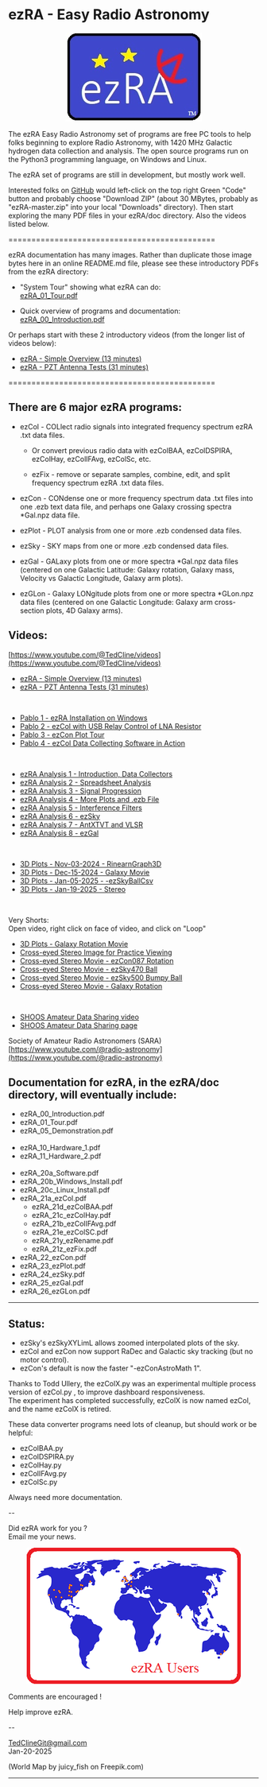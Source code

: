 # ezRA - Easy Radio Astronomy

<p align="center">
  <img src="/ezRA/doc/ezRA_logo.jpg?raw=true" alt="ezRA_logo"/>
</p>

The ezRA Easy Radio Astronomy set of programs are free PC tools to help folks beginning to explore Radio Astronomy, with 
1420 MHz Galactic hydrogen data collection and analysis.
The open source programs run on the Python3 programming language, on Windows and Linux.

The ezRA set of programs are still in development, but mostly work well.

Interested folks on [GitHub](https://github.com/tedcline/ezRA)
would left-click on the top right Green "Code" button and probably choose "Download ZIP"
(about 30 MBytes, probably as "ezRA-master.zip" into your local "Downloads" directory).
Then start exploring the many PDF files in your  ezRA/doc  directory.
Also the videos listed below.

=============================================

ezRA documentation has many images.
Rather than duplicate those image bytes here in an online README.md file,
please see these introductory PDFs from the ezRA directory:

* "System Tour" showing what ezRA can do:<br>
[ezRA_01_Tour.pdf](https://github.com/tedcline/ezRA/blob/master/ezRA/doc/ezRA_01_Tour.pdf)<br>

* Quick overview of programs and documentation:<br>
[ezRA_00_Introduction.pdf](https://github.com/tedcline/ezRA/blob/master/ezRA/doc/ezRA_00_Introduction.pdf)<br>

Or perhaps start with these 2 introductory videos (from the longer list of videos below):

* [ezRA - Simple Overview (13 minutes)](https://youtu.be/kHgwEbWKhzs)<br>
* [ezRA - PZT Antenna Tests (31 minutes)](https://youtu.be/VZrd2-VFiPE)

=============================================

## There are 6 major ezRA programs:

* ezCol - COLlect radio signals into integrated frequency spectrum ezRA .txt data files.

  * Or convert previous radio data with ezColBAA, ezColDSPIRA, ezColHay, ezColIFAvg, ezColSc, etc.

  * ezFix - remove or separate samples, combine, edit, and split frequency spectrum ezRA .txt data files.

* ezCon - CONdense one or more frequency spectrum data .txt files into one .ezb text data file, and perhaps one Galaxy crossing spectra *Gal.npz data file.

* ezPlot - PLOT analysis from one or more .ezb condensed data files.

* ezSky - SKY maps from one or more .ezb condensed data files.

* ezGal - GALaxy plots from one or more spectra *Gal.npz data files (centered on one Galactic Latitude: Galaxy rotation, Galaxy mass,
Velocity vs Galactic Longitude, Galaxy arm plots).

* ezGLon - Galaxy LONgitude plots from one or more spectra *GLon.npz data files (centered on one Galactic Longitude: Galaxy arm cross-section plots, 4D Galaxy arms).

## Videos:

[https://www.youtube.com/@TedCline/videos](https://www.youtube.com/@TedCline/videos)<br>

  * [ezRA - Simple Overview  (13 minutes)](https://youtu.be/kHgwEbWKhzs)<br>
  * [ezRA - PZT Antenna Tests  (31 minutes)](https://youtu.be/VZrd2-VFiPE)

<br>

  * [Pablo 1 - ezRA Installation on Windows](https://www.youtube.com/watch?v=2DbS5A42OJQ)<br>
  * [Pablo 2 - ezCol with USB Relay Control of LNA Resistor](https://www.youtube.com/watch?v=N1TRyJ9w0As)<br>
  * [Pablo 3 - ezCon Plot Tour](https://www.youtube.com/watch?v=8EUmCQAIBLg)<br>
  * [Pablo 4 - ezCol Data Collecting Software in Action](https://www.youtube.com/watch?v=15Q6_OCDTs0)
<br>

  * [ezRA Analysis 1 - Introduction, Data Collectors](https://youtu.be/2TWXiAUpgCc)<br>
  * [ezRA Analysis 2 - Spreadsheet Analysis](https://youtu.be/9vKaob-jweM)<br>
  * [ezRA Analysis 3 - Signal Progression](https://youtu.be/7c-0rbNOOV4)<br>
  * [ezRA Analysis 4 - More Plots and .ezb File](https://youtu.be/bpU1wYJJrO4)<br>
  * [ezRA Analysis 5 - Interference Filters](https://youtu.be/XAitkAerXjM)<br>
  * [ezRA Analysis 6 - ezSky](https://youtu.be/dj3_jikH59Y)<br>
  * [ezRA Analysis 7 - AntXTVT and VLSR](https://youtu.be/038Apm0yAjY)<br>
  * [ezRA Analysis 8 - ezGal](https://youtu.be/YXuPDJVRbd0)
<br>

  * [3D Plots - Nov-03-2024 - RinearnGraph3D](https://youtu.be/mcy7k7vKk2Y)<br>
  * [3D Plots - Dec-15-2024 - Galaxy Movie](https://youtu.be/T9zX1qIWgFI)<br>
  * [3D Plots - Jan-05-2025 - -ezSkyBallCsv](https://youtu.be/1lmdAq6ysts)<br>
  * [3D Plots - Jan-19-2025 - Stereo](https://youtu.be/JqMUdApmlNU)
<br>

  Very Shorts:<br>
    Open video, right click on face of video, and click on "Loop"<br>
  * [3D Plots - Galaxy Rotation Movie](https://youtu.be/8qk0QFxbPO8)<br>
  * [Cross-eyed Stereo Image for Practice Viewing](https://youtu.be/a6UE5zOU0Eo)<br>
  * [Cross-eyed Stereo Movie - ezCon087 Rotation](https://youtu.be/JkuVU5My6TU)<br>
  * [Cross-eyed Stereo Movie - ezSky470 Ball](https://youtu.be/aoxii04BMBE)<br>
  * [Cross-eyed Stereo Movie - ezSky500 Bumpy Ball](https://youtu.be/iCq5x3KP23A)<br>
  * [Cross-eyed Stereo Movie - Galaxy Rotation](https://youtu.be/IbusWJG7_Lg)
<br>

  * [SHOOS Amateur Data Sharing video](https://youtu.be/rrraZdyZoJk)<br>
  * [SHOOS Amateur Data Sharing page](https://www.astronomy.me.uk/SHOOS/shoos.htm)

Society of Amateur Radio Astronomers (SARA) [https://www.youtube.com/@radio-astronomy](https://www.youtube.com/@radio-astronomy)<br>

## Documentation for ezRA, in the ezRA/doc directory, will eventually include:

  * ezRA_00_Introduction.pdf
  * ezRA_01_Tour.pdf
  * ezRA_05_Demonstration.pdf<br><br>
  * ezRA_10_Hardware_1.pdf
  * ezRA_11_Hardware_2.pdf<br><br>
  * ezRA_20a_Software.pdf
  * ezRA_20b_Windows_Install.pdf
  * ezRA_20c_Linux_Install.pdf
  * ezRA_21a_ezCol.pdf
    * ezRA_21d_ezColBAA.pdf
    * ezRA_21c_ezColHay.pdf
    * ezRA_21b_ezColIFAvg.pdf
    * ezRA_21e_ezColSC.pdf
    * ezRA_21y_ezRename.pdf
    * ezRA_21z_ezFix.pdf
  * ezRA_22_ezCon.pdf
  * ezRA_23_ezPlot.pdf
  * ezRA_24_ezSky.pdf
  * ezRA_25_ezGal.pdf
  * ezRA_26_ezGLon.pdf

---

## Status:

  * ezSky's ezSkyXYLimL allows zoomed interpolated plots of the sky.
  * ezCol and ezCon now support RaDec and Galactic sky tracking (but no motor control).
  * ezCon's default is now the faster "-ezConAstroMath  1".

Thanks to Todd Ullery, the  ezColX.py  was an experimental multiple process version of  ezCol.py , to improve dashboard responsiveness.
<br>
The experiment has completed successfully, ezColX is now named ezCol, and the name ezColX is retired.

These data converter programs need lots of cleanup, but should work or be helpful:

  * ezColBAA.py
  * ezColDSPIRA.py
  * ezColHay.py
  * ezColIFAvg.py
  * ezColSc.py

Always need more documentation.

--

Did ezRA work for you ?<br>
Email me your news.

<p align="center">
  <img src="/ezRA/doc/ezRA_users241207.png?raw=true" alt="ezRA_users241207"/>
</p>

Comments are encouraged !

Help improve ezRA.

--

TedClineGit@gmail.com
<br>
Jan-20-2025

(World Map by juicy_fish on Freepik.com)

---
